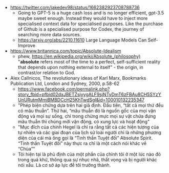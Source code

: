 - https://twitter.com/jakedev98/status/1662382923708788736
	- Going to GPT-5 is a huge cash loss and is no longer efficient, gpt-3.5 maybe sweet enough. Instead they would have to inject more specialised context data for specialised purposes. Like the purchase of Github is a specialised purpose for Codex, the journey of searching more data sources.
	- https://arxiv.org/abs/2210.11610 Large Language Models Can Self-Improve
- https://www.britannica.com/topic/Absolute-Idealism
	- phew, https://en.wikipedia.org/wiki/Absolute_(philosophy) "**absolute** refers most of the time to a perfect, self-sufficient reality that depends upon nothing external to itself" - the origin, in contrast/or relation to God.
- Alex Callnicos, The revolutionary ideas of Karl Marx, Bookmarks Publication Ltd, London and Sydney, 2000, p.58-62
	- https://www.facebook.com/permalink.php?story_fbid=pfbid02dxJBETZsjyygALF9sjNTyDmT6zFBAu8CH5SYzYUnURutmMmiBMBDCcH25KhTwdSgl&id=100010132235347
	- "Phép biện chứng dựa trên hai giả định. Đầu tiên, “tất cả mọi thứ đều có mâu thuẫn”. Thứ hai, “mâu thuẫn đó là nguồn gốc của mọi vận động và mọi sự sống, chỉ trong chừng mực mọi sự vật chứa đựng mâu thuẫn thì chúng mới vận động, có xung lực và hoạt động"
	- "Mục đích của chính Hegel là chỉ ra rằng tất cả các hiện tượng của tự nhiên và các giai đoạn của lịch sử loài người chỉ là những phương diện của cái mà ông gọi là “Tinh thần Tuyệt đối” Absolute Spirit. “Tinh thần Tuyệt đối” này thực ra chỉ là một cách nói khác về “Chúa”"
	- Tôi hiện tại là phủ định của một phần của chính tôi ở một lúc nào đó trong quá khứ, thông qua sự nhục nhã, thất vọng và bị người khác nói xấu. Là cơ sở áp lực để tôi trưởng thành.